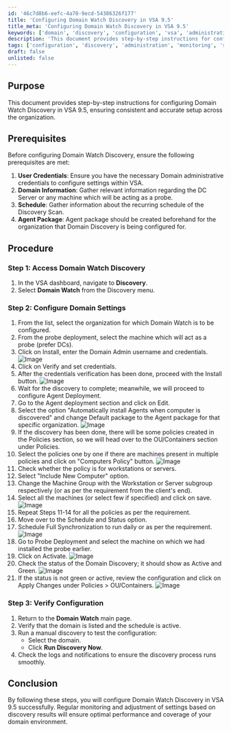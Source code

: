 ```yaml
---
id: '46c7d8b6-eefc-4a70-9ecd-54386326f177'
title: 'Configuring Domain Watch Discovery in VSA 9.5'
title_meta: 'Configuring Domain Watch Discovery in VSA 9.5'
keywords: ['domain', 'discovery', 'configuration', 'vsa', 'administration']
description: 'This document provides step-by-step instructions for configuring Domain Watch Discovery in VSA 9.5, ensuring a consistent and accurate setup across the organization. It covers prerequisites, detailed procedures, and verification steps to ensure optimal performance and coverage of your domain environment.'
tags: ['configuration', 'discovery', 'administration', 'monitoring', 'synchronization', 'policy', 'agent', 'scheduling']
draft: false
unlisted: false
---
```

## Purpose

This document provides step-by-step instructions for configuring Domain Watch Discovery in VSA 9.5, ensuring consistent and accurate setup across the organization.

## Prerequisites

Before configuring Domain Watch Discovery, ensure the following prerequisites are met:

1. **User Credentials**: Ensure you have the necessary Domain administrative credentials to configure settings within VSA.
2. **Domain Information**: Gather relevant information regarding the DC Server or any machine which will be acting as a probe.
3. **Schedule**: Gather information about the recurring schedule of the Discovery Scan.
4. **Agent Package**: Agent package should be created beforehand for the organization that Domain Discovery is being configured for.

## Procedure

### Step 1: Access Domain Watch Discovery

1. In the VSA dashboard, navigate to **Discovery**.
2. Select **Domain Watch** from the Discovery menu.

### Step 2: Configure Domain Settings

1. From the list, select the organization for which Domain Watch is to be configured.
2. From the probe deployment, select the machine which will act as a probe (prefer DCs).
3. Click on Install, enter the Domain Admin username and credentials.
   ![Image](../../../static/img/Domain-Watch-Configuration/image_1.png)
4. Click on Verify and set credentials.
5. After the credentials verification has been done, proceed with the Install button.
   ![Image](../../../static/img/Domain-Watch-Configuration/image_2.png)
6. Wait for the discovery to complete; meanwhile, we will proceed to configure Agent Deployment.
7. Go to the Agent deployment section and click on Edit.
8. Select the option "Automatically install Agents when computer is discovered" and change Default package to the Agent package for that specific organization.
   ![Image](../../../static/img/Domain-Watch-Configuration/image_3.png)
9. If the discovery has been done, there will be some policies created in the Policies section, so we will head over to the OU/Containers section under Policies.
10. Select the policies one by one if there are machines present in multiple policies and click on "Computers Policy" button.
    ![Image](../../../static/img/Domain-Watch-Configuration/image_4.png)
11. Check whether the policy is for workstations or servers.
12. Select "Include New Computer" option.
13. Change the Machine Group with the Workstation or Server subgroup respectively (or as per the requirement from the client's end).
14. Select all the machines (or select few if specified) and click on save.
    ![Image](../../../static/img/Domain-Watch-Configuration/image_5.png)
15. Repeat Steps 11-14 for all the policies as per the requirement.
16. Move over to the Schedule and Status option.
17. Schedule Full Synchronization to run daily or as per the requirement.
    ![Image](../../../static/img/Domain-Watch-Configuration/image_6.png)
18. Go to Probe Deployment and select the machine on which we had installed the probe earlier.
19. Click on Activate.
    ![Image](../../../static/img/Domain-Watch-Configuration/image_7.png)
20. Check the status of the Domain Discovery; it should show as Active and Green.
    ![Image](../../../static/img/Domain-Watch-Configuration/image_8.png)
21. If the status is not green or active, review the configuration and click on Apply Changes under Policies > OU/Containers.
    ![Image](../../../static/img/Domain-Watch-Configuration/image_9.png)

### Step 3: Verify Configuration

1. Return to the **Domain Watch** main page.
2. Verify that the domain is listed and the schedule is active.
3. Run a manual discovery to test the configuration:
   - Select the domain.
   - Click **Run Discovery Now**.
4. Check the logs and notifications to ensure the discovery process runs smoothly.

## Conclusion

By following these steps, you will configure Domain Watch Discovery in VSA 9.5 successfully. Regular monitoring and adjustment of settings based on discovery results will ensure optimal performance and coverage of your domain environment.






